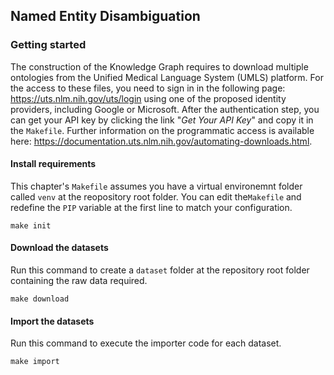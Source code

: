 ## Named Entity Disambiguation

### Getting started
The construction of the Knowledge Graph requires to download multiple ontologies from the Unified Medical Language System (UMLS) platform. For the access to these files, you need to sign in in the following page: https://uts.nlm.nih.gov/uts/login using one of the proposed identity providers, including Google or Microsoft. After the authentication step, you can get your API key by clicking the link "*Get Your API Key*" and copy it in the `Makefile`. Further information on the programmatic access is available here: https://documentation.uts.nlm.nih.gov/automating-downloads.html.


#### Install requirements
This chapter's `Makefile` assumes you have a virtual environemnt folder called `venv` 
at the reopository root folder. You can edit the`Makefile` and redefine the `PIP` variable
at the first line to match your configuration.
```shell
make init
```

#### Download the datasets
Run this command to create a `dataset` folder at the repository root folder containing 
the raw data required.
```shell
make download
```

#### Import the datasets
Run this command to execute the importer code for each dataset.
```shell
make import
```

